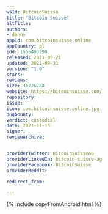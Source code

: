 ```yaml
---
wsId: BitcoinSuisse
title: "Bitcoin Suisse"
altTitle: 
authors:
- danny
appId: com.bitcoinsuisse.online
appCountry: pl
idd: 1555493299
released: 2021-09-21
updated: 2021-09-21
version: "1.0"
stars: 
reviews: 
size: 36726784
website: https://bitcoinsuisse.com/
repository: 
issue: 
icon: com.bitcoinsuisse.online.jpg
bugbounty: 
verdict: custodial
date: 2021-11-15
signer: 
reviewArchive:


providerTwitter: BitcoinSuisseAG 
providerLinkedIn: bitcoin-suisse-ag
providerFacebook: BitcoinSuisse 
providerReddit: 

redirect_from:

---
```

{% include copyFromAndroid.html %}

